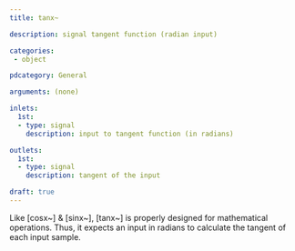 ```yaml
---
title: tanx~

description: signal tangent function (radian input)

categories:
 - object

pdcategory: General

arguments: (none)

inlets:
  1st:
  - type: signal
    description: input to tangent function (in radians)

outlets:
  1st:
  - type: signal
    description: tangent of the input

draft: true
---
```


Like [cosx~] & [sinx~], [tanx~] is properly designed for mathematical operations. Thus, it expects an input in radians to calculate the tangent of each input sample.